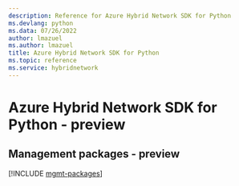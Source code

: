 ```yaml
---
description: Reference for Azure Hybrid Network SDK for Python
ms.devlang: python
ms.data: 07/26/2022
author: lmazuel
ms.author: lmazuel
title: Azure Hybrid Network SDK for Python
ms.topic: reference
ms.service: hybridnetwork
---
```

# Azure Hybrid Network SDK for Python - preview

## Management packages - preview
[!INCLUDE [mgmt-packages](hybrid-network-mgmt-index.md)]
